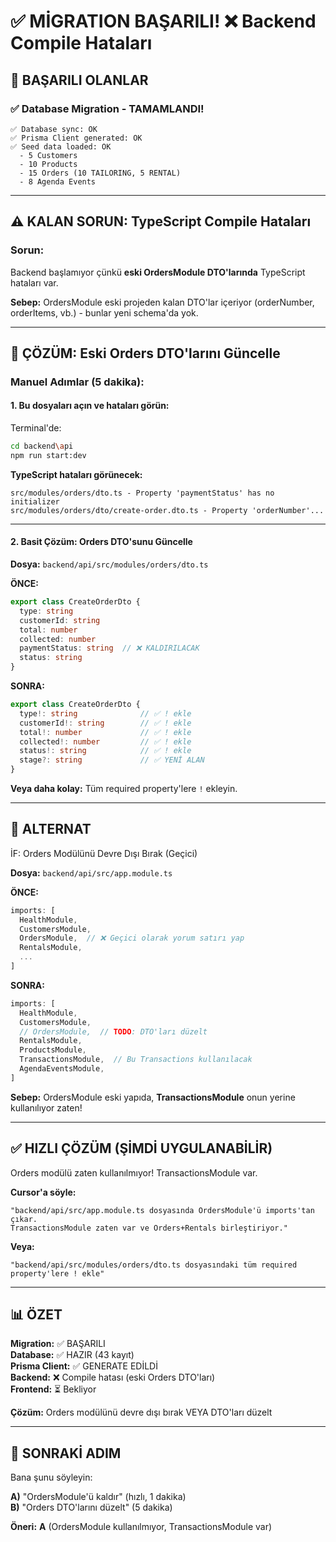 # ✅ MİGRATION BAŞARILI! ❌ Backend Compile Hataları

## 🎉 BAŞARILI OLANLAR

### ✅ Database Migration - TAMAMLANDI!
```
✅ Database sync: OK
✅ Prisma Client generated: OK
✅ Seed data loaded: OK
  - 5 Customers
  - 10 Products
  - 15 Orders (10 TAILORING, 5 RENTAL)
  - 8 Agenda Events
```

---

## ⚠️ KALAN SORUN: TypeScript Compile Hataları

### **Sorun:**
Backend başlamıyor çünkü **eski OrdersModule DTO'larında** TypeScript hataları var.

**Sebep:** OrdersModule eski projeden kalan DTO'lar içeriyor (orderNumber, orderItems, vb.) - bunlar yeni schema'da yok.

---

## 🔧 ÇÖZÜM: Eski Orders DTO'larını Güncelle

### **Manuel Adımlar (5 dakika):**

#### **1. Bu dosyaları açın ve hataları görün:**

Terminal'de:
```bash
cd backend\api
npm run start:dev
```

**TypeScript hataları görünecek:**
```
src/modules/orders/dto.ts - Property 'paymentStatus' has no initializer
src/modules/orders/dto/create-order.dto.ts - Property 'orderNumber'...
```

---

#### **2. Basit Çözüm: Orders DTO'sunu Güncelle**

**Dosya:** `backend/api/src/modules/orders/dto.ts`

**ÖNCE:**
```typescript
export class CreateOrderDto {
  type: string
  customerId: string
  total: number
  collected: number
  paymentStatus: string  // ❌ KALDIRILACAK
  status: string
}
```

**SONRA:**
```typescript
export class CreateOrderDto {
  type!: string              // ✅ ! ekle
  customerId!: string        // ✅ ! ekle
  total!: number             // ✅ ! ekle
  collected!: number         // ✅ ! ekle
  status!: string            // ✅ ! ekle
  stage?: string             // ✅ YENİ ALAN
}
```

**Veya daha kolay:** Tüm required property'lere `!` ekleyin.

---

## 🚀 ALTERNAT

İF: Orders Modülünü Devre Dışı Bırak (Geçici)

**Dosya:** `backend/api/src/app.module.ts`

**ÖNCE:**
```typescript
imports: [
  HealthModule,
  CustomersModule,
  OrdersModule,  // ❌ Geçici olarak yorum satırı yap
  RentalsModule,
  ...
]
```

**SONRA:**
```typescript
imports: [
  HealthModule,
  CustomersModule,
  // OrdersModule,  // TODO: DTO'ları düzelt
  RentalsModule,
  ProductsModule,
  TransactionsModule,  // Bu Transactions kullanılacak
  AgendaEventsModule,
]
```

**Sebep:** OrdersModule eski yapıda, **TransactionsModule** onun yerine kullanılıyor zaten!

---

## ✅ HIZLI ÇÖZÜM (ŞİMDİ UYGULANABİLİR)

Orders modülü zaten kullanılmıyor! TransactionsModule var.

**Cursor'a söyle:**
```
"backend/api/src/app.module.ts dosyasında OrdersModule'ü imports'tan çıkar.
TransactionsModule zaten var ve Orders+Rentals birleştiriyor."
```

**Veya:**
```
"backend/api/src/modules/orders/dto.ts dosyasındaki tüm required property'lere ! ekle"
```

---

## 📊 ÖZET

**Migration:** ✅ BAŞARILI  
**Database:** ✅ HAZIR (43 kayıt)  
**Prisma Client:** ✅ GENERATE EDİLDİ  
**Backend:** ❌ Compile hatası (eski Orders DTO'ları)  
**Frontend:** ⏳ Bekliyor

**Çözüm:** Orders modülünü devre dışı bırak VEYA DTO'ları düzelt

---

## 🎯 SONRAKİ ADIM

Bana şunu söyleyin:

**A)** "OrdersModule'ü kaldır" (hızlı, 1 dakika)  
**B)** "Orders DTO'larını düzelt" (5 dakika)

**Öneri:** **A** (OrdersModule kullanılmıyor, TransactionsModule var)


